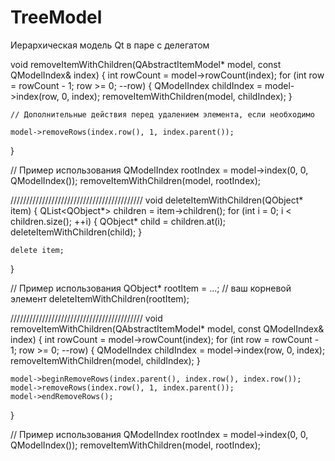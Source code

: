 # TreeModel
Иерархическая модель Qt в паре с делегатом

void removeItemWithChildren(QAbstractItemModel* model, const QModelIndex& index)
{
    int rowCount = model->rowCount(index);
    for (int row = rowCount - 1; row >= 0; --row) {
        QModelIndex childIndex = model->index(row, 0, index);
        removeItemWithChildren(model, childIndex);
    }

    // Дополнительные действия перед удалением элемента, если необходимо

    model->removeRows(index.row(), 1, index.parent());
}

// Пример использования
QModelIndex rootIndex = model->index(0, 0, QModelIndex());
removeItemWithChildren(model, rootIndex);


//////////////////////////////////////////
void deleteItemWithChildren(QObject* item)
{
    QList<QObject*> children = item->children();
    for (int i = 0; i < children.size(); ++i) {
        QObject* child = children.at(i);
        deleteItemWithChildren(child);
    }

    delete item;
}

// Пример использования
QObject* rootItem = ...; // ваш корневой элемент
deleteItemWithChildren(rootItem);

//////////////////////////////////////////
void removeItemWithChildren(QAbstractItemModel* model, const QModelIndex& index)
{
    int rowCount = model->rowCount(index);
    for (int row = rowCount - 1; row >= 0; --row) {
        QModelIndex childIndex = model->index(row, 0, index);
        removeItemWithChildren(model, childIndex);
    }

    model->beginRemoveRows(index.parent(), index.row(), index.row());
    model->removeRows(index.row(), 1, index.parent());
    model->endRemoveRows();
}

// Пример использования
QModelIndex rootIndex = model->index(0, 0, QModelIndex());
removeItemWithChildren(model, rootIndex);
